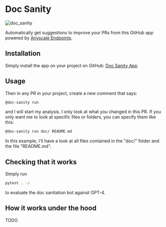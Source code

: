 # Doc Sanity

![doc_sanity](https://github.com/ray-project/doc-sanity/assets/3462566/645dd42f-b424-4655-b25e-511527bee9f3)

Automatically get suggestions to improve your PRs from this
GitHub app powered by [Anyscale Endpoints](https://app.endpoints.anyscale.com/).

## Installation

Simply install the app on your project on GitHub: [Doc Sanity App](https://github.com/apps/doc-sanity)

## Usage

Then in any PR in your project, create a new comment that says:

```bash
@doc-sanity run
```

and I will start my analysis. I only look at what you changed
in this PR. If you only want me to look at specific files or folders,
you can specify them like this:

```bash
@doc-sanity run doc/ README.md
```

In this example, I'll have a look at all files contained in the
"doc/" folder and the file "README.md".

## Checking that it works

Simply run

```bash
pytest . -s
```

to evaluate the doc sanitation bot against GPT-4.

## How it works under the hood

TODO
